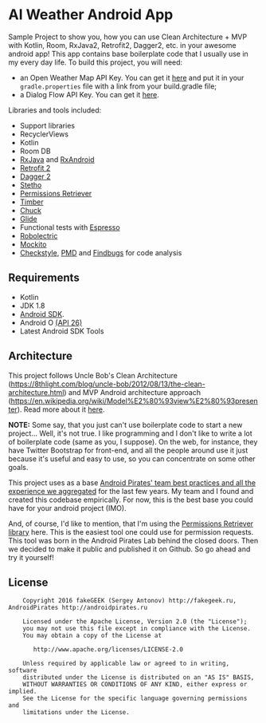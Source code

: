 # AI Weather Android App

Sample Project to show you, how you can use Clean Architecture + MVP with Kotlin, Room, RxJava2, Retrofit2, Dagger2, etc. in your awesome android app! This app contains base boilerplate code that I usually use in my every day life.
To build this project, you will need:
 - an Open Weather Map API Key. You can get it [here](https://openweathermap.org/) and put it in your `gradle.properties` file with a link from your build.gradle file;
 - a Dialog Flow API Key. You can get it [here](https://console.dialogflow.com).

Libraries and tools included:

- Support libraries
- RecyclerViews
- Kotlin
- Room DB
- [RxJava](https://github.com/ReactiveX/RxJava) and [RxAndroid](https://github.com/ReactiveX/RxAndroid)  
- [Retrofit 2](http://square.github.io/retrofit/)
- [Dagger 2](http://google.github.io/dagger/)
- [Stetho](http://facebook.github.io/stetho/)
- [Permissions Retriever](https://github.com/AndroidPirates/PermissionRetriever-Kt)
- [Timber](https://github.com/JakeWharton/timber)
- [Chuck](https://github.com/jgilfelt/chuck)
- [Glide](https://github.com/bumptech/glide)
- Functional tests with [Espresso](https://google.github.io/android-testing-support-library/docs/espresso/index.html)
- [Robolectric](http://robolectric.org/)
- [Mockito](http://mockito.org/)
- [Checkstyle](http://checkstyle.sourceforge.net/), [PMD](https://pmd.github.io/) and [Findbugs](http://findbugs.sourceforge.net/) for code analysis

## Requirements

- Kotlin
- JDK 1.8
- [Android SDK](http://developer.android.com/sdk/index.html).
- Android O [(API 26)](http://developer.android.com/tools/revisions/platforms.html)
- Latest Android SDK Tools


## Architecture

This project follows Uncle Bob's Clean Architecture (https://8thlight.com/blog/uncle-bob/2012/08/13/the-clean-architecture.html) and MVP Android architecture approach (https://en.wikipedia.org/wiki/Model%E2%80%93view%E2%80%93presenter). Read more about it [here](http://antonioleiva.com/mvp-android/). 

**NOTE:** Some say, that you just can't use boilerplate code to start a new project... Well, it's not true. I like programming and I don't like to write a lot of boilerplate code (same as you, I suppose). On the web, for instance, they have Twitter Bootstrap for front-end, and all the people around use it just because it's useful and easy to use, so you can concentrate on some other goals. 

This project uses as a base [Android Pirates' team best practices and all the experience we aggregated](https://github.com/AndroidPirates) for the last few years. My team and I found and created this codebase empirically. For now, this is the best base you could have for your android project (IMO).

And, of course, I'd like to mention, that I'm using the [Permissions Retriever library](https://github.com/AndroidPirates/PermissionRetriever-Kt) here. This is the easiest tool one could use for permission requests. This tool was born in the Android Pirates Lab behind the closed doors. Then we decided to make it public and published it on Github. So go ahead and try it yourself! 

## License

```
    Copyright 2016 fakeGEEK (Sergey Antonov) http://fakegeek.ru, AndroidPirates http://androidpirates.ru

    Licensed under the Apache License, Version 2.0 (the "License");
    you may not use this file except in compliance with the License.
    You may obtain a copy of the License at

       http://www.apache.org/licenses/LICENSE-2.0

    Unless required by applicable law or agreed to in writing, software
    distributed under the License is distributed on an "AS IS" BASIS,
    WITHOUT WARRANTIES OR CONDITIONS OF ANY KIND, either express or implied.
    See the License for the specific language governing permissions and
    limitations under the License.
```